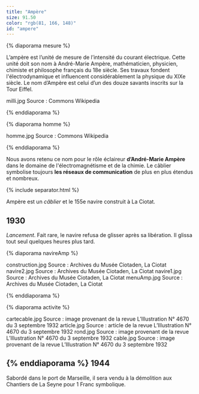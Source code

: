 ```yaml
---
title: "Ampère"
size: 91.50
color: "rgb(81, 166, 148)"
id: "ampere"
---
```


{% diaporama mesure %}


L’ampère est l’unité de mesure de l’intensité du courant électrique. Cette unité doit son nom à André-Marie Ampère, mathématicien, physicien, chimiste et philosophe français du 18e siècle. Ses travaux fondent l'électrodynamique et influencent considérablement la physique du XIXe siècle. Le nom d’Ampère est celui d’un des douze savants inscrits sur la Tour Eiffel.

milli.jpg
Source : Commons Wikipedia

{% enddiaporama %}


{% diaporama homme %}

homme.jpg
Source : Commons Wikipedia

{% enddiaporama %}


Nous avons retenu ce nom pour le rôle éclaireur **d’André-Marie Ampère** dans le domaine de l'électromagnétisme et de la chimie. Le câblier symbolise toujours **les réseaux de communication** de plus en plus étendus et nombreux.

{% include separator.html %}

Ampère est un _câblier_ et le 155e navire construit à La Ciotat.

1930
------------

_Lancement_. Fait rare, le navire refusa de glisser après sa libération. Il glissa tout seul quelques heures plus tard.

{% diaporama navireAmp %}

construction.jpg
Source : Archives du Musée Ciotaden, La Ciotat
navire2.jpg
Source : Archives du Musée Ciotaden, La Ciotat
navire1.jpg
Source : Archives du Musée Ciotaden, La Ciotat
menuAmp.jpg
Source : Archives du Musée Ciotaden, La Ciotat

{% enddiaporama %}

{% diaporama activite %}

cartecable.jpg
Source : image provenant de la revue L’Illustration N° 4670 du 3 septembre 1932
article.jpg
Source : article de la revue L’Illustration N° 4670 du 3 septembre 1932
rond.jpg
Source : image provenant de la revue L’Illustration N° 4670 du 3 septembre 1932
cable.jpg
Source : image provenant de la revue L’Illustration N° 4670 du 3 septembre 1932


{% enddiaporama %}
1944
------------

Sabordé dans le port de Marseille, il sera vendu à la démolition aux Chantiers de La Seyne pour 1 Franc symbolique.


